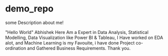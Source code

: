 # demo_repo

some Description about me!

"Hello World"
Abhishek Here
Am a Expert in Data Analysis, Statistical Modelling, Data Visualization like Power BI & Tableau, I Have worked on EDA alot, and Machine Learning is my Favouite, i have done Project co-ordination and Gathered Business Requirements.
Thank you.
